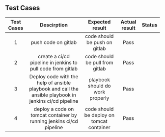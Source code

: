 ## Test Cases

|Test Cases|Descirption|Expected result|Actual result|Status|
|:----:|:----:|:----:| :----:| :----:|
|1|push code on gitlab |code should be push on gitlab | Pass| |  
|2|create a ci/cd pipeline in jenkins to pull code from gitlab |code should be pull from gitlab | Pass| |
|3|Deploy code with the help of ansible playbook and call the ansible playbook in jenkins ci/cd pipeline |playbook should do work properly | Pass| |
|4|deploy a code on tomcat container by running  jenkins ci/cd pipeline |code should be deploy on tomcat container | Pass| |
